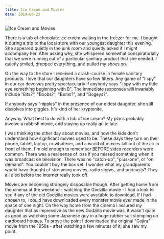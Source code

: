 ```yaml
---
title: Ice Cream and Movies
date: 2019-06-25
---
```


![Ice Cream and Movies](https://source.unsplash.com/qTpc0Vj4YoE/1600x900)

There is a tub of chocolate ice cream waiting in the freezer for me. I bought it during a trip to the local store with our youngest daughter this evening. She appeared quietly in the junk room and quietly asked if I might accompany her. After asking why, she whispered somewhat conspiratorially that we were running out of a particular sanitary product that she needed. I quietly smiled, dropped everything, and pulled my shoes on.

On the way to the store I received a crash-course in female sanitary products. I love that our daughters have so few filters. Any game of "I spy" in our car devolves pretty spectacularly if anybody says "I spy with my little eye something beginning with B". The immediate responses will invariably include "Bits?", "Boobs?", "Bums?", and "Bogeys?".

If anybody says "nipples" in the presence of our eldest daughter, she still dissolves into giggles. It's kind of her kryptonite.

Anyway. What best to do with a tub of ice cream? My plans probably involve a rubbish movie, and staying up really quite late.

I was thinking the other day about movies, and how the kids don't understand how signficant movies used to be. These days they turn on their phone, tablet, laptop, or whatever, and a world of movies fall out of the air in front of them. I'm old enough to remember BEFORE video recorders were common. There was a real sense of loss if you missed something when it was broadcast on television. There was no "catch-up", "plus-one", or "on demand". You couldn't buy the box set. I wonder what my grandparents would have thought of streaming movies, radio shows, and podcasts? They all died before the internet really took off.

Movies are becoming strangely disposable though. After getting home from the cinema at the weekend - watching the Godzilla movie - I had a look to see if any of the old Godzilla movies were available to download. If I had chosen to, I could have downloaded every monster movie ever made in the space of one night. On the way home from the cinema I assured my daughter that as impressive as the new Godzilla movie was, it wasn't quite as good as watching some Japanese guy in a huge rubber suit stomping on cardboard houses. To prove the point I downloaded the original "Gojira" movie from the 1950s - after watching a few minutes of it, she saw my point.